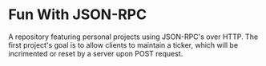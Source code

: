 # Fun With JSON-RPC
A repository featuring personal projects using JSON-RPC's over HTTP. The first project's goal is to allow clients to maintain a ticker, which will be incrimented or reset by a server upon POST request.  
